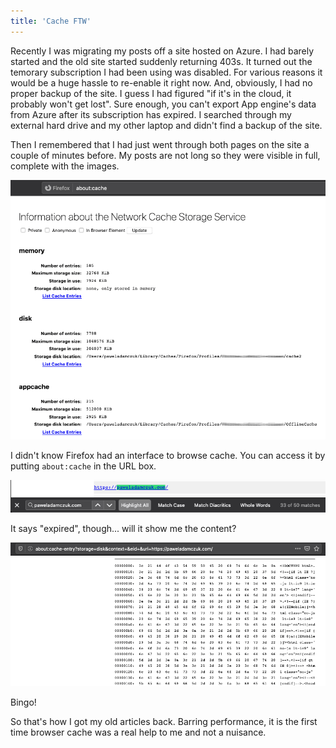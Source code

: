 ```yaml
---
title: 'Cache FTW'
---
```


Recently I was migrating my posts off a site hosted on Azure. I had barely started and the old site started suddenly returning 403s. It turned out the temorary subscription I had been using was disabled. For various reasons it would be a huge hassle to re-enable it right now. And, obviously, I had no proper backup of the site. I guess I had figured "if it's in the cloud, it probably won't get lost". Sure enough, you can't export App engine's data from Azure after its subscription has expired. I searched through my external hard drive and my other laptop and didn't find a backup of the site.

Then I remembered that I had just went through both pages on the site a couple of minutes before. My posts are not long so they were visible in full, complete with the images.

![Nice...](/assets/2020-06-05-cache-ftw/1.png)

I didn't know Firefox had an interface to browse cache. You can access it by putting `about:cache` in the URL box.

![Nice.](/assets/2020-06-05-cache-ftw/2.png)

It says "expired", though... will it show me the content?

![Nice!](/assets/2020-06-05-cache-ftw/3.png)

Bingo!

So that's how I got my old articles back. Barring performance, it is the first time browser cache was a real help to me and not a nuisance.
